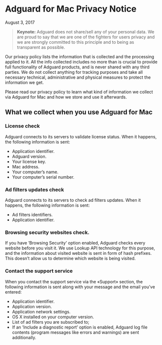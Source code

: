 # Adguard for Mac Privacy Notice
August 3, 2017
> **Keynote:** Adguard does not share/sell any of your personal data. We are proud to say that we are one of the fighters for users privacy and we are strongly committed to this principle and to being as transparent as possible.

Our privacy policy lists the information that is collected and the processing applied to it. All the info collected includes no more than is crucial to provide full functionality of Adguard products, and is never shared with any third parties. We do not collect anything for tracking purposes and take all necessary technical, administrative and physical measures to protect the information we get.

Please read our privacy policy to learn what kind of information we collect via Adguard for Mac and how we store and use it afterwards.

## What we collect when you use Adguard for Mac

### License check
Adguard connects to its servers to validate license status. When it happens, the following information is sent:
* Application identifier.
* Adguard version.
* Your license key.
* Mac address.
* Your computer’s name.
* Your computer’s serial number.

### Ad filters updates check
Adguard connects to its servers to check ad filters updates. When it happens, the following information is sent:
* Ad filters identifiers.
* Application identifier.

### Browsing security websites check.
If you have ’Browsing Security’ option enabled, Adguard checks every website before you visit it. We use Lookup API technology for this purpose, and the information about visited website is sent in form of hash prefixes. This doesn’t allow us to determine which website is being visited.

### Contact the support service
When you contact the support service via the «Support» section, the following information is sent along with your message and the email you’ve entered:
* Application identifier.
* Application version.
* Application network settings.
* OS X installed on your computer version.
* List of ad filters you are subscribed to;
* If an ’Include a diagnostic report’ option is enabled, Adguard log file contents (program messages like errors and warnings) are sent additionally.
